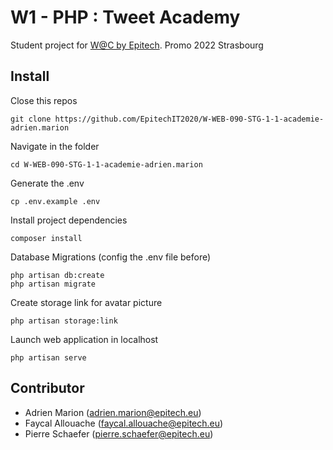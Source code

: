 # W1 - PHP : Tweet Academy
Student project for [W@C by Epitech](https://www.webacademie.org/). Promo 2022 Strasbourg

## Install

Close this repos
```
git clone https://github.com/EpitechIT2020/W-WEB-090-STG-1-1-academie-adrien.marion
```

Navigate in the folder
```
cd W-WEB-090-STG-1-1-academie-adrien.marion
```

Generate the .env
```shell
cp .env.example .env
```

Install project dependencies
```shell
composer install
```

Database Migrations (config the .env file before)
```shell
php artisan db:create
php artisan migrate
```
Create storage link for avatar picture
```shell
php artisan storage:link
```

Launch web application in localhost
```shell
php artisan serve
```

## Contributor

- Adrien Marion (<adrien.marion@epitech.eu>)
- Faycal Allouache (<faycal.allouache@epitech.eu>)
- Pierre Schaefer (<pierre.schaefer@epitech.eu>)
